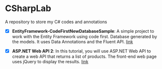 # CSharpLab
A repository to store my C# codes and annotations  
 - [x] **EntityFramework-CodeFirstNewDatabaseSample**: A simple project to work with the Entity Framework using code first. Database generated by the models. It uses Data Annotations and the Fluent API. [link](https://msdn.microsoft.com/en-us/library/jj193542(v=vs.113).aspx)  
 
- [x] **ASP.NET Web API 2**: In this tutorial, you will use ASP.NET Web API to create a web API that returns a list of products. The front-end web page uses jQuery to display the results. [link](https://docs.microsoft.com/en-us/aspnet/web-api/overview/getting-started-with-aspnet-web-api/tutorial-your-first-web-api)  
